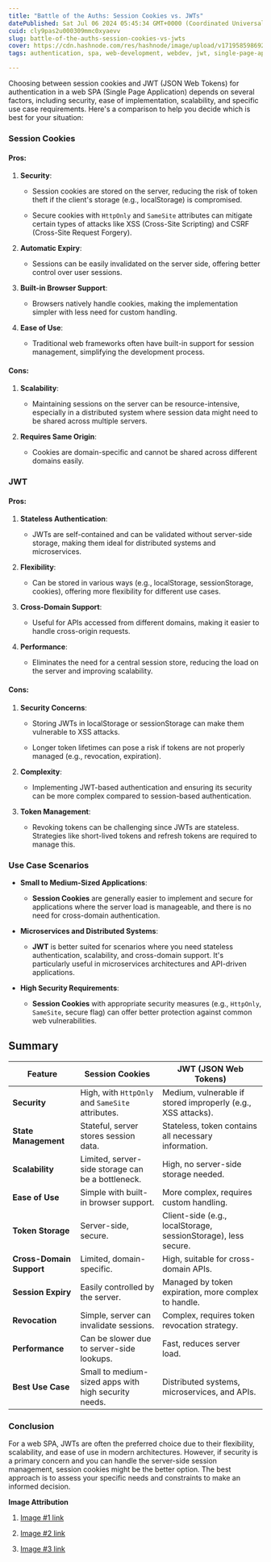 ```yaml
---
title: "Battle of the Auths: Session Cookies vs. JWTs"
datePublished: Sat Jul 06 2024 05:45:34 GMT+0000 (Coordinated Universal Time)
cuid: cly9pas2u000309mmc0xyaevv
slug: battle-of-the-auths-session-cookies-vs-jwts
cover: https://cdn.hashnode.com/res/hashnode/image/upload/v1719585986923/3d04842b-aeff-43fa-b901-e14cbec1dc9f.png
tags: authentication, spa, web-development, webdev, jwt, single-page-application, app-security, web-auth, session-cookies

---
```


Choosing between session cookies and JWT (JSON Web Tokens) for authentication in a web SPA (Single Page Application) depends on several factors, including security, ease of implementation, scalability, and specific use case requirements. Here's a comparison to help you decide which is best for your situation:

### Session Cookies

#### Pros:

1. **Security**:
    
    * Session cookies are stored on the server, reducing the risk of token theft if the client's storage (e.g., localStorage) is compromised.
        
    * Secure cookies with `HttpOnly` and `SameSite` attributes can mitigate certain types of attacks like XSS (Cross-Site Scripting) and CSRF (Cross-Site Request Forgery).
        
2. **Automatic Expiry**:
    
    * Sessions can be easily invalidated on the server side, offering better control over user sessions.
        
3. **Built-in Browser Support**:
    
    * Browsers natively handle cookies, making the implementation simpler with less need for custom handling.
        
4. **Ease of Use**:
    
    * Traditional web frameworks often have built-in support for session management, simplifying the development process.
        

#### Cons:

1. **Scalability**:
    
    * Maintaining sessions on the server can be resource-intensive, especially in a distributed system where session data might need to be shared across multiple servers.
        
2. **Requires Same Origin**:
    
    * Cookies are domain-specific and cannot be shared across different domains easily.
        

### JWT

#### Pros:

1. **Stateless Authentication**:
    
    * JWTs are self-contained and can be validated without server-side storage, making them ideal for distributed systems and microservices.
        
2. **Flexibility**:
    
    * Can be stored in various ways (e.g., localStorage, sessionStorage, cookies), offering more flexibility for different use cases.
        
3. **Cross-Domain Support**:
    
    * Useful for APIs accessed from different domains, making it easier to handle cross-origin requests.
        
4. **Performance**:
    
    * Eliminates the need for a central session store, reducing the load on the server and improving scalability.
        

#### Cons:

1. **Security Concerns**:
    
    * Storing JWTs in localStorage or sessionStorage can make them vulnerable to XSS attacks.
        
    * Longer token lifetimes can pose a risk if tokens are not properly managed (e.g., revocation, expiration).
        
2. **Complexity**:
    
    * Implementing JWT-based authentication and ensuring its security can be more complex compared to session-based authentication.
        
3. **Token Management**:
    
    * Revoking tokens can be challenging since JWTs are stateless. Strategies like short-lived tokens and refresh tokens are required to manage this.
        

### Use Case Scenarios

* **Small to Medium-Sized Applications**:
    
    * **Session Cookies** are generally easier to implement and secure for applications where the server load is manageable, and there is no need for cross-domain authentication.
        
* **Microservices and Distributed Systems**:
    
    * **JWT** is better suited for scenarios where you need stateless authentication, scalability, and cross-domain support. It's particularly useful in microservices architectures and API-driven applications.
        
* **High Security Requirements**:
    
    * **Session Cookies** with appropriate security measures (e.g., `HttpOnly`, `SameSite`, secure flag) can offer better protection against common web vulnerabilities.
        

## Summary

| Feature | Session Cookies | JWT (JSON Web Tokens) |
| --- | --- | --- |
| **Security** | High, with `HttpOnly` and `SameSite` attributes. | Medium, vulnerable if stored improperly (e.g., XSS attacks). |
| **State Management** | Stateful, server stores session data. | Stateless, token contains all necessary information. |
| **Scalability** | Limited, server-side storage can be a bottleneck. | High, no server-side storage needed. |
| **Ease of Use** | Simple with built-in browser support. | More complex, requires custom handling. |
| **Token Storage** | Server-side, secure. | Client-side (e.g., localStorage, sessionStorage), less secure. |
| **Cross-Domain Support** | Limited, domain-specific. | High, suitable for cross-domain APIs. |
| **Session Expiry** | Easily controlled by the server. | Managed by token expiration, more complex to handle. |
| **Revocation** | Simple, server can invalidate sessions. | Complex, requires token revocation strategy. |
| **Performance** | Can be slower due to server-side lookups. | Fast, reduces server load. |
| **Best Use Case** | Small to medium-sized apps with high security needs. | Distributed systems, microservices, and APIs. |

### Conclusion

For a web SPA, JWTs are often the preferred choice due to their flexibility, scalability, and ease of use in modern architectures. However, if security is a primary concern and you can handle the server-side session management, session cookies might be the better option. The best approach is to assess your specific needs and constraints to make an informed decision.

**Image Attribution**

1. [Image #1 link](https://www.freepik.com/free-ai-image/delicious-cookies-arrangement_58593265.htm#fromView=search&page=1&position=2&uuid=654f47d2-f1ad-45a4-8d78-f04c053b55bb)
    
2. [Image #2 link](https://www.freepik.com/free-photo/3d-padlock-with-thumbs-up_955366.htm#fromView=search&page=1&position=3&uuid=cd3686e7-00b8-4247-81b4-f2e70362bcc1)
    
3. [Image #3 link](https://www.freepik.com/free-psd/elegant-badge-isolated_84418565.htm#fromView=search&page=1&position=7&uuid=7a0e2fe5-0990-42a0-a31d-fd594de5d325)